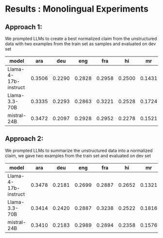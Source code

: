 # Results : Monolingual Experiments

## Approach 1: 
We prompted LLMs to create a best normalized claim from the unstructured data with two examples from the train set as samples and evaluated on dev set

| model                 |   ara |   deu |   eng |   fra |    hi |    mr |   msa |    pa |   pol |   por |   spa |    ta |   tha |
|-----------------------|-------|-------|-------|-------|-------|-------|-------|-------|-------|-------|-------|-------|-------|
| Llama-4-17b-instruct  |0.3506 |0.2290 |0.2828 |0.2958 |0.2500 |0.1431 |0.2861 |0.2275 |0.2662 |0.2857 |0.2993 |0.2461 |0.1890 |
| Llama-3.3-70B         |0.3335 |0.2293 |0.2863 |0.3221 |0.2528 |0.1724 |0.2810 |0.1835 |0.2459 |0.3276 |0.3044 |0.1718 |0.1362 |
| mistral-24B           |0.3472 |0.2097 |0.2928 |0.2952 |0.2278 |0.1521 |0.2584 |0.2939 |0.2691 |0.2899 |0.2940 |0.3212 |0.1603 |


## Approach 2: 
We prompted LLMs to summarize the unstructured data into a normalized claim, we gave two examples from the train set and evaluated on dev set

| model                 |   ara |   deu |   eng |   fra |    hi |    mr |   msa |    pa |   pol |   por |   spa |    ta |   tha |
|-----------------------|-------|-------|-------|-------|-------|-------|-------|-------|-------|-------|-------|-------|-------|
| Llama-4-17b-instruct  |0.3478 |0.2181 |0.2699 |0.2887 |0.2652 |0.1321 |0.2626 |0.2231 |0.2751 |0.3088 |0.3100 |0.2485 |0.1730 |
| Llama-3.3-70B         |0.3414 |0.2420 |0.2887 |0.3238 |0.2522 |0.1816 |0.2735 |0.1825 |0.2503 |0.3267 |0.3071 |0.1577 |0.1546 |
| mistral-24B           |0.3410 |0.2183 |0.2989 |0.2894 |0.2358 |0.1576 |0.2527 |0.2982 |0.2526 |0.2960 |0.2958 |0.3393 |0.1399 |
